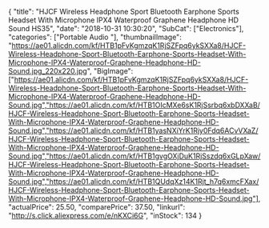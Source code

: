{
	"title": "HJCF Wireless Headphone Sport Bluetooth Earphone Sports Headset With Microphone IPX4 Waterproof Graphene Headphone HD Sound HS35",
	"date": "2018-10-31 10:30:20",
	"SubCat": ["Electronics"],
	"categories": ["Portable Audio "],
	"thumbnailImage": "https://ae01.alicdn.com/kf/HTB1pFvKgmzqK1RjSZFpq6ykSXXa8/HJCF-Wireless-Headphone-Sport-Bluetooth-Earphone-Sports-Headset-With-Microphone-IPX4-Waterproof-Graphene-Headphone-HD-Sound.jpg_220x220.jpg",
	"BigImage": ["https://ae01.alicdn.com/kf/HTB1pFvKgmzqK1RjSZFpq6ykSXXa8/HJCF-Wireless-Headphone-Sport-Bluetooth-Earphone-Sports-Headset-With-Microphone-IPX4-Waterproof-Graphene-Headphone-HD-Sound.jpg","https://ae01.alicdn.com/kf/HTB1OIcMXe6sK1RjSsrbq6xbDXXaB/HJCF-Wireless-Headphone-Sport-Bluetooth-Earphone-Sports-Headset-With-Microphone-IPX4-Waterproof-Graphene-Headphone-HD-Sound.jpg","https://ae01.alicdn.com/kf/HTB1yasNXiYrK1Rjy0Fdq6ACvVXaZ/HJCF-Wireless-Headphone-Sport-Bluetooth-Earphone-Sports-Headset-With-Microphone-IPX4-Waterproof-Graphene-Headphone-HD-Sound.jpg","https://ae01.alicdn.com/kf/HTB1gvgOXjDuK1RjSszdq6xGLpXaw/HJCF-Wireless-Headphone-Sport-Bluetooth-Earphone-Sports-Headset-With-Microphone-IPX4-Waterproof-Graphene-Headphone-HD-Sound.jpg","https://ae01.alicdn.com/kf/HTB1QUdqXz14K1Rjt_h7q6xmcFXax/HJCF-Wireless-Headphone-Sport-Bluetooth-Earphone-Sports-Headset-With-Microphone-IPX4-Waterproof-Graphene-Headphone-HD-Sound.jpg"],
	"actualPrice": 25.50,
	"comparePrice": 37.50,
	"linkurl": "http://s.click.aliexpress.com/e/nKXCi6G",
	"inStock": 134
}
